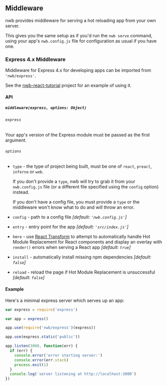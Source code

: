 ## Middleware

nwb provides middleware for serving a hot reloading app from your own server.

This gives you the same setup as if you'd run the `nwb serve` command, using your app's `nwb.config.js` file for configuration as usual if you have one.

### Express 4.x Middleware

Middleware for Express 4.x for developing apps can be imported from `'nwb/express'`.

See the [nwb-react-tutorial](https://github.com/insin/nwb-react-tutorial) project for an example of using it.

#### API

##### `middleware(express, options: Object)`

###### `express`

Your app's version of the Express module must be passed as the first argument.

###### `options`

- `type` - the type of project being built, must be one of `react`, `preact`, `inferno` or `web`.

  If you don't provide a `type`, nwb will try to grab it from your `nwb.config.js` file (or a different file specified using the `config` option) instead.

  If you don't have a config file, you must provide a `type` or the middleware won't know what to do and will throw an error.

- `config` - path to a config file *[default: `'nwb.config.js'`]*
- `entry` - entry point for the app *[default: `'src/index.js'`]*
- `hmre` - use [React Transform](https://github.com/gaearon/babel-plugin-react-transform#readme) to attempt to automatically handle Hot Module Replacement for React components and display an overlay with `render()` errors when serving a React app *[default: `true`]*
- `install` - automatically install missing npm dependencies *[default: `false`]*
- `reload` - reload the page if Hot Module Replacement is unsuccessful *[default: `false`]*

#### Example

Here's a minimal express server which serves up an app:

```js
var express = require('express')

var app = express()

app.use(require('nwb/express')(express))

app.use(express.static('public'))

app.listen(3000, function(err) {
  if (err) {
    console.error('error starting server:')
    console.error(err.stack)
    process.exit(1)
  }
  console.log('server listening at http://localhost:3000')
})
```
